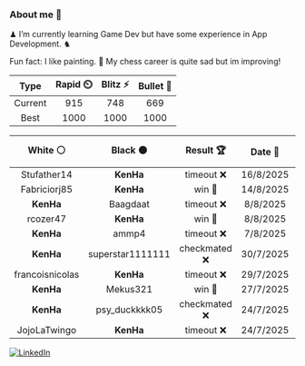 ### About me 🍜

♟ I’m currently learning Game Dev but have some experience in App Development. ♞

Fun fact: I like painting. 🎨
My chess career is quite sad but im improving!
<!--START_SECTION:chessStats-->
<!-- Automatically generated with https://github.com/Balastrong/chess-stats-action -->

| Type | Rapid ⏲️ | Blitz ⚡ | Bullet 🔫 |
|:---:|:---:|:---:|:---:|
| Current | 915 | 748 | 669 |
| Best | 1000 | 1000 | 1000 |

| White ⚪ | Black ⚫ | Result 🏆 | Date 📅 | Position 🗺️ | Type 🕕 |
|:---:|:---:|:---:|:---:|:---:|:---:|
| Stufather14 | **KenHa** | timeout ❌ | 16/8/2025 | <a href="http://www.ee.unb.ca/cgi-bin/tervo/fen.pl?select=3r4/p6p/2N5/1p4k1/2p5/P1P5/1KP5/5q2 b - - 14 42">Link</a> | Bullet |
| Fabriciorj85 | **KenHa** | win 🥇 | 14/8/2025 | <a href="http://www.ee.unb.ca/cgi-bin/tervo/fen.pl?select=6r1/7p/1Q1p2p1/2p2k2/8/8/PPP2PqP/1K2R2R w - - 0 27">Link</a> | Bullet |
| **KenHa** | Baagdaat | timeout ❌ | 8/8/2025 | <a href="http://www.ee.unb.ca/cgi-bin/tervo/fen.pl?select=8/6p1/7p/8/K3pp1P/8/2k2P2/1q6 w - - 0 49">Link</a> | Bullet |
| rcozer47 | **KenHa** | win 🥇 | 8/8/2025 | <a href="http://www.ee.unb.ca/cgi-bin/tervo/fen.pl?select=8/7R/pk6/1pp5/8/8/5PPP/4q1K1 w - - 2 33">Link</a> | Bullet |
| **KenHa** | ammp4 | timeout ❌ | 7/8/2025 | <a href="http://www.ee.unb.ca/cgi-bin/tervo/fen.pl?select=6r1/1kq1n3/4B1p1/3pP3/p1pP4/PpP5/1P3P2/2KR4 w - - 1 35">Link</a> | Bullet |
| **KenHa** | superstar1111111 | checkmated ❌ | 30/7/2025 | <a href="http://www.ee.unb.ca/cgi-bin/tervo/fen.pl?select=6rk/Q1p2p1n/p1Pp3p/1p2p3/5p2/2P2P2/PP4qP/R4RK1 w - - 0 28">Link</a> | Bullet |
| francoisnicolas | **KenHa** | timeout ❌ | 29/7/2025 | <a href="http://www.ee.unb.ca/cgi-bin/tervo/fen.pl?select=6k1/1bp1N1p1/r3p2p/1p2P2P/p3P3/P7/2P2r2/2KR1B1R b - - 1 28">Link</a> | Bullet |
| **KenHa** | Mekus321 | win 🥇 | 27/7/2025 | <a href="http://www.ee.unb.ca/cgi-bin/tervo/fen.pl?select=2Q5/8/7N/2k5/8/7P/P5P1/3R2K1 b - - 7 44">Link</a> | Bullet |
| **KenHa** | psy_duckkkk05 | checkmated ❌ | 24/7/2025 | <a href="http://www.ee.unb.ca/cgi-bin/tervo/fen.pl?select=8/2pN4/4k2p/4p1p1/3p4/8/P4PPP/3r2K1 w - - 0 34">Link</a> | Bullet |
| JojoLaTwingo | **KenHa** | timeout ❌ | 24/7/2025 | <a href="http://www.ee.unb.ca/cgi-bin/tervo/fen.pl?select=6k1/7p/6p1/p2P4/1p2P3/1Pp5/P3b1PP/5R1K b - - 0 37">Link</a> | Bullet |

<!--END_SECTION:chessStats-->

<a href="https://www.linkedin.com/in/guillermo-bosca/" target="_blank"><img src="https://img.shields.io/badge/LinkedIn-%230077B5.svg?&style=flat-square&logo=linkedin&logoColor=white" alt="LinkedIn"></a>


<!--
**kenhacodes/kenhacodes** is a ✨ _special_ ✨ repository because its `README.md` (this file) appears on your GitHub profile.

Here are some ideas to get you started:

- 🔭 I’m currently working on ...
- 🌱 I’m currently learning App Development, Data Analytics and ML.
- 👯 I’m looking to collaborate on ...
- 🤔 I’m looking for help with ...
- 💬 Ask me about ...
- 📫 How to reach me: ...
- 😄 Pronouns: ...
- ⚡ Fun fact: ...
-->
